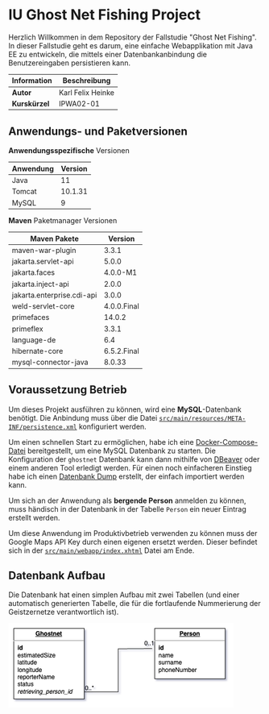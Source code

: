 # IU Ghost Net Fishing Project
Herzlich Willkommen in dem Repository der Fallstudie "Ghost Net Fishing".
In dieser Fallstudie geht es darum, eine einfache Webapplikation mit Java EE zu entwickeln, die mittels einer Datenbankanbindung die Benutzereingaben persistieren kann.

| Information    | Beschreibung      |
|----------------|-------------------|
| **Autor**      | Karl Felix Heinke |
| **Kurskürzel** | IPWA02-01         |


## Anwendungs- und Paketversionen
**Anwendungsspezifische** Versionen

| Anwendung | Version |
|-----------|---------|
| Java      | 11      |
| Tomcat    | 10.1.31 |
| MySQL     | 9       |

**Maven** Paketmanager Versionen

| Maven Pakete               | Version     |
|----------------------------|-------------|
| maven-war-plugin           | 3.3.1       |
| jakarta.servlet-api        | 5.0.0       |
| jakarta.faces              | 4.0.0-M1    |
| jakarta.inject-api         | 2.0.0       |
| jakarta.enterprise.cdi-api | 3.0.0       |
| weld-servlet-core          | 4.0.0.Final |
| primefaces                 | 14.0.2      |
| primeflex                  | 3.3.1       |
| language-de                | 6.4         |
| hibernate-core             | 6.5.2.Final |
| mysql-connector-java       | 8.0.33      |


## Voraussetzung Betrieb
Um dieses Projekt ausführen zu können, wird eine **MySQL**-Datenbank benötigt.
Die Anbindung muss über die Datei [`src/main/resources/META-INF/persistence.xml`](src/main/resources/META-INF/persistence.xml) konfiguriert werden.

Um einen schnellen Start zu ermöglichen, habe ich eine [Docker-Compose-Datei](compose.yaml) bereitgestellt, um eine MySQL Datenbank zu starten.
Die Konfiguration der `ghostnet` Datenbank kann dann mithilfe von [DBeaver](https://dbeaver.io/download/) oder einem anderen Tool erledigt werden.
Für einen noch einfacheren Einstieg habe ich einen [Datenbank Dump](misc/mysqldump_ghostnet.sql) erstellt, der einfach importiert werden kann.

Um sich an der Anwendung als **bergende Person** anmelden zu können, muss händisch in der Datenbank in der Tabelle `Person` ein neuer Eintrag erstellt werden.

Um diese Anwendung im Produktivbetrieb verwenden zu können muss der Google Maps API Key durch einen eigenen ersetzt werden. Dieser befindet sich in der [`src/main/webapp/index.xhtml`](src/main/webapp/index.xhtml) Datei am Ende.


## Datenbank Aufbau
Die Datenbank hat einen simplen Aufbau mit zwei Tabellen (und einer automatisch generierten Tabelle, die für die fortlaufende Nummerierung der Geistzernetze verantwortlich ist).

![Alt text](misc/ER_Diagram_Database_Structure.png "ER-Diagramm")